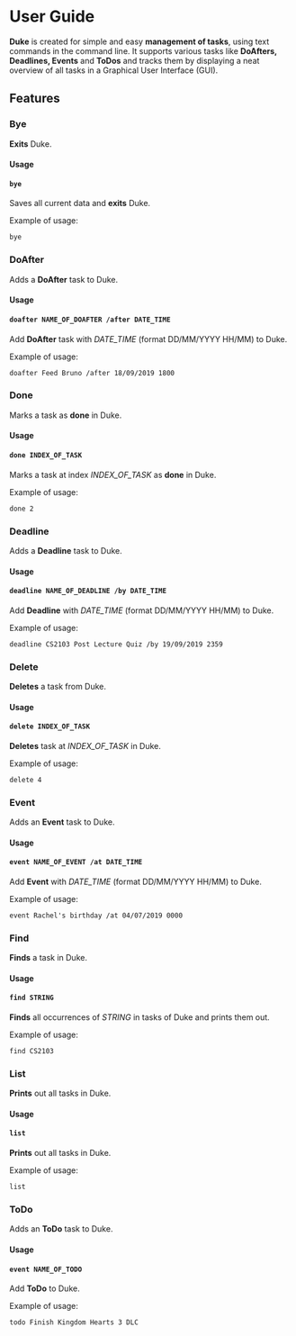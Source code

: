 # User Guide

**Duke** is created for simple and easy **management of tasks**, using text commands in the command line. It supports various tasks like **DoAfters, Deadlines, Events** and **ToDos** and tracks them by displaying a neat overview of all tasks in a Graphical User Interface (GUI).

## Features

### Bye
**Exits** Duke.

#### Usage

#### `bye`

Saves all current data and **exits** Duke.

Example of usage:

`bye`

### DoAfter
Adds a **DoAfter** task to Duke.

#### Usage

#### `doafter NAME_OF_DOAFTER /after DATE_TIME`

Add **DoAfter** task with *DATE_TIME* (format DD/MM/YYYY HH/MM) to Duke.

Example of usage:

`doafter Feed Bruno /after 18/09/2019 1800`

### Done
Marks a task as **done** in Duke.

#### Usage

#### `done INDEX_OF_TASK`

Marks a task at index *INDEX_OF_TASK* as **done** in Duke.

Example of usage:

`done 2`

### Deadline
Adds a **Deadline** task to Duke.

#### Usage

#### `deadline NAME_OF_DEADLINE /by DATE_TIME`

Add **Deadline** with *DATE_TIME* (format DD/MM/YYYY HH/MM) to Duke.

Example of usage:

`deadline CS2103 Post Lecture Quiz /by 19/09/2019 2359`

### Delete
**Deletes** a task from Duke.

#### Usage

#### `delete INDEX_OF_TASK`

**Deletes** task at *INDEX_OF_TASK* in Duke.

Example of usage:

`delete 4`

### Event
Adds an **Event** task to Duke.

#### Usage

#### `event NAME_OF_EVENT /at DATE_TIME`

Add **Event** with *DATE_TIME* (format DD/MM/YYYY HH/MM) to Duke.

Example of usage:

`event Rachel's birthday /at 04/07/2019 0000`

### Find
**Finds** a task in Duke.

#### Usage

#### `find STRING`

**Finds** all occurrences of *STRING* in tasks of Duke and prints them out.

Example of usage:

`find CS2103`

### List
**Prints** out all tasks in Duke.

#### Usage

#### `list`

**Prints** out all tasks in Duke.

Example of usage:

`list`

### ToDo
Adds an **ToDo** task to Duke.

#### Usage

#### `event NAME_OF_TODO`

Add **ToDo** to Duke.

Example of usage:

`todo Finish Kingdom Hearts 3 DLC`

